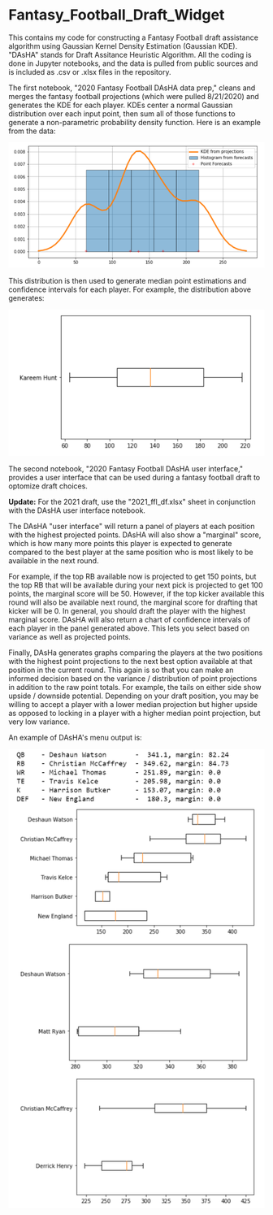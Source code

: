 # Fantasy_Football_Draft_Widget
This contains my code for constructing a Fantasy Football draft assistance algorithm using Gaussian Kernel Density Estimation (Gaussian KDE). "DAsHA" stands for Draft Assitance Heuristic Algorithm. All the coding is done in Jupyter notebooks, and the data is pulled from public sources and is included as .csv or .xlsx files in the repository.

The first notebook, "2020 Fantasy Football DAsHA data prep," cleans and merges the fantasy football projections (which were pulled 8/21/2020) and generates the KDE for each player. KDEs center a normal Gaussian distribution over each input point, then sum all of those functions to generate a non-parametric probability density function. Here is an example from the data:


![alt text](https://github.com/pjconnell/2020_Fantasy_Football/blob/master/KDE_demo.PNG)

This distribution is then used to generate median point estimations and confidence intervals for each player. For example, the distribution above generates:


![alt text](https://github.com/pjconnell/2020_Fantasy_Football/blob/master/CI_demo.PNG)


The second notebook, "2020 Fantasy Football DAsHA user interface," provides a user interface that can be used during a fantasy football draft to optomize draft choices.

**Update:** For the 2021 draft, use the "2021_ffl_df.xlsx" sheet in conjunction with the DAsHA user interface notebook.

The DAsHA "user interface" will return a panel of players at each position with the highest projected points. DAsHA will also show a "marginal" score, which is how many more points this player is expected to generate compared to the best player at the same position who is most likely to be available in the next round. 

For example, if the top RB available now is projected to get 150 points, but the top RB that will be available during your next pick is projected to get 100 points, the marginal score will be 50. However, if the top kicker available this round will also be available next round, the marginal score for drafting that kicker will be 0. In general, you should draft the player with the highest marginal score. DAsHA will also return a chart of confidence intervals of each player in the panel generated above. This lets you select based on variance as well as projected points.

Finally, DAsHa generates graphs comparing the players at the two positions with the highest point projections to the next best option available at that position in the current round. This again is so that you can make an informed decision based on the variance / distribution of point projections in addition to the raw point totals. For example, the tails on either side show upside / downside potential. Depending on your draft position, you may be willing to accept a player with a lower median projection but higher upside as opposed to locking in a player with a higher median point projection, but very low variance.

An example of DAsHA's menu output is:

![alt text](https://github.com/pjconnell/2020_Fantasy_Football/blob/master/Menu_demo.PNG)
